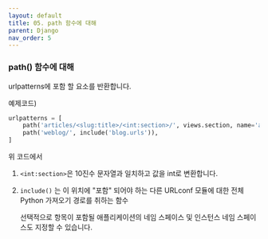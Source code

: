 ```yaml
---
layout: default
title: 05. path 함수에 대해
parent: Django
nav_order: 5
---
```


### path() 함수에 대해

urlpatterns에 포함 할 요소를 반환합니다.



예제코드)

```python
urlpatterns = [
    path('articles/<slug:title>/<int:section>/', views.section, name='article-section'),
    path('weblog/', include('blog.urls')),
]
```

위 코드에서

1. `<int:section>`은 10진수 문자열과 일치하고 값을 int로 변환합니다.  

2. `include()` 는 이 위치에 "포함" 되어야 하는 다른 URLconf 모듈에 대한 전체 Python 가져오기 경로를 취하는 함수

   선택적으로 항목이 포함될 애플리케이션의 네임 스페이스 및 인스턴스 네임 스페이스도 지정할 수 있습니다.



